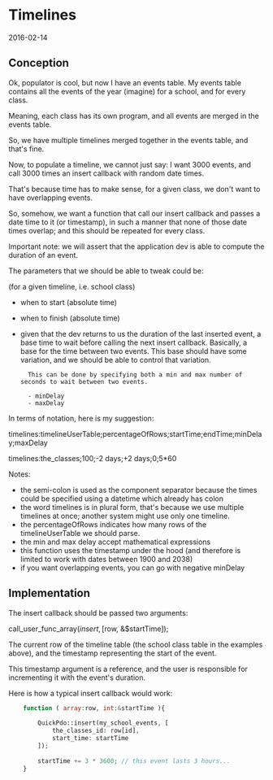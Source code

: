 Timelines
==============
2016-02-14


Conception
----------------

Ok, populator is cool, but now I have an events table.
My events table contains all the events of the year (imagine) for a school, 
and for every class.

Meaning, each class has its own program, and all events are merged in the events table.


So, we have multiple timelines merged together in the events table, and that's fine.


Now, to populate a timeline, we cannot just say: I want 3000 events, and call 3000 times an insert callback
with random date times.

That's because time has to make sense, for a given class, we don't want to have overlapping events.

So, somehow, we want a function that call our insert callback and passes a date time to it (or timestamp),
in such a manner that none of those date times overlap; and this should be repeated for every class.



Important note: we will assert that the application dev is able to compute the duration of an event.


The parameters that we should be able to tweak could be:


(for a given timeline, i.e. school class)
- when to start (absolute time)
- when to finish (absolute time)
- given that the dev returns to us the duration of the last inserted event, a base time to wait before calling the next insert callback.
        Basically, a base for the time between two events.
        This base should have some variation, and we should be able to control that variation.
         
        This can be done by specifying both a min and max number of seconds to wait between two events.
         
        - minDelay
        - maxDelay



In terms of notation, here is my suggestion:


timelines:timelineUserTable;percentageOfRows;startTime;endTime;minDelay;maxDelay

timelines:the_classes;100;-2 days;+2 days;0;5*60
        



Notes:
- the semi-colon is used as the component separator because the times could be specified using a datetime which already has colon
- the word timelines is in plural form, that's because we use multiple timelines at once; another system might use only one timeline.
- the percentageOfRows indicates how many rows of the timelineUserTable we should parse. 
- the min and max delay accept mathematical expressions 
- this function uses the timestamp under the hood (and therefore is limited to work with dates between 1900 and 2038) 
- if you want overlapping events, you can go with negative minDelay
 
 
 
 
 
Implementation
----------------

The insert callback should be passed two arguments:

call_user_func_array($insert, [$row, &$startTime]);


The current row of the timeline table (the school class table in the examples above),
and the timestamp representing the start of the event.

This timestamp argument is a reference, and the user is responsible for incrementing it with the event's duration.

Here is how a typical insert callback would work:

```php 
    function ( array:row, int:&startTime ){
    
        QuickPdo::insert(my_school_events, [
            the_classes_id: row[id],    
            start_time: startTime
        ]);
        
        startTime += 3 * 3600; // this event lasts 3 hours...
    }
```







